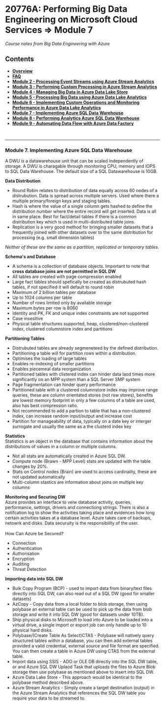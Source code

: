 <h1>20776A: Performing Big Data Engineering on Microsoft Cloud Services &rArr; Module 7</h1>
<i>Course notes from Big Data Engineering with Azure</i>

<h2>Contents</h2>

<ul>
<li><b><a href="https://github.com/njmarkham/azurebicoursenotes/">Overview</a></b></li>
<li><b><a href="https://github.com/njmarkham/azurebicoursenotes/blob/master/faq.md">FAQ</a></b></li>
<li><b><a href="https://github.com/njmarkham/azurebicoursenotes/blob/master/mod2.md">Module 2 - Processing Event Streams using Azure Stream Analytics</a></b></li>
<li><b><a href="https://github.com/njmarkham/azurebicoursenotes/blob/master/mod3.md">Module 3 - Performing Custom Processing in Azure Stream Analytics</a></b></li>
<li><b><a href="https://github.com/njmarkham/azurebicoursenotes/blob/master/mod4.md">Module 4 - Managing Big Data in Azure Data Lake Store</a></b></li>
<li><b><a href="https://github.com/njmarkham/azurebicoursenotes/blob/master/mod5.md">Module 5 - Processing Big Data using Azure Data Lake Analytics</a></b></li>
<li><b><a href="https://github.com/njmarkham/azurebicoursenotes/blob/master/mod6.md">Module 6 - Implementing Custom Operations and Monitoring Performance in Azure Data Lake Analytics</a></b></li>
<li><b><a href="https://github.com/njmarkham/azurebicoursenotes/blob/master/mod7.md">Module 7 - Implementing Azure SQL Data Warehouse</a></b></li>
<li><b><a href="https://github.com/njmarkham/azurebicoursenotes/blob/master/mod8.md">Module 8 - Performing Analytics Azure SQL Data Warehouse</a></b></li>
<li><b><a href="https://github.com/njmarkham/azurebicoursenotes/blob/master/mod9.md">Module 9 - Automating Data Flow with Azure Data Factory</a></b></li>
</ul>

<br/>

<hr/>

<h3><strong>Module 7. Implementing Azure SQL Data Warehouse</strong></h3>

A DWU is a datawarehouse unit that can be scaled independently of storage. A DWU is charagable through monitoring CPU, memory and IOPS to SQL Data Warehouse.
The default size of a SQL Datawarehouse is 10GB.

<p>
<b>Data Distribution</b>
<ul>
<li>Round Robin relates to distribution of data equally across 60 nodes of a distrubution. Data is spread across multiple servers. Used where there a multiple primary/foreign keys and staging tables. </li>
<li>Hash is where the value of a single column gets hashed to define the distribution number where the entire record will get inserted. Data is all in same place. Best for fact/detail tables if there is a common distribution key which is used in multi-distributed table joins.</li>
<li>Replication is a very good method for bringing smaller datasets that a frequently joined with other datasets over to the same distribution for processing (e.g. small dimension tables)</li>
</ul>
<i>Neither of these are the same as a partition, replicated or temporary tables.</i>
</p>

<p>
<b>Schema's and Database</b>
<ul>
<li>A schema is a collection of database objects. Important to note that <b>cross database joins are not permitted in SQL DW</b></li>
<li>All tables are created with page compression enabled</li>
<li>Large fact tables should spefically be created as distrubuted hash tables, if not specified it will default to round robin</li>
<li>Maximum of 2 billion tables per database</li>
<li>Up to 1024 columns per table</li>
<li>Number of rows limited only by available storage</li>
<li>Maximum bytes per row is 8060</li>
<li>Identity and PK, FK and unique index constraints are not supported</li>
<li>Case insesitive</li>
<li>Physical table structures supported, heap, clustered/non-clustered index, clustered columnstore index and partitions</li>
</ul>
</p>

<p>
<b>Partitioning Tables</b>
<ul>
<li>Distrubuted tables are already segmeneteed by the defined distribution.</b></li>
<li>Partitioning a table will for partition rows within a distribution.</li>
<li>Optimises the loading of large tables</li>
<li>Enables re-indexing of smaller partitions</li>
<li>Enables piecemeal data reorganization</li>
<li>Partitioned tables with clistered index can hinder data laod times more significantly on an MPP system than a SQL Server SMP system</li>
<li>Page fragmentation can hinder query performance</li>
<li>Partitioned table with a clustered columnstore index may improve range queries, these are column orientated stores (not row stores), benefits are lowest memory footprint in only a few columns of a table are used, also has best compression ratio.</li>
<li>Not recommended to add a partion to table that has a non-clustered index, can increase random input/output and increase cost</li>
<li>Partition for manageability of data, typically on a date key or interger surrogate and usually the same as a the clusterd index key</li>
</ul>
</p>

<p>
<b>Statistics</b><br/>
Statistics is an object in the database that contains information about the distributions of values in a column or multiple columns.
<ul>
<li>Not all stats are automatically created in Azure SQL DW.</b></li>
<li>Compute node (Brawn - MPP Level) stats are updated with the table changes by 20%.</li>
<li>Stats on Control nodes (Brain) are used to access cardinality, these are not updated automatically</li>
<li>Multi-column stastics are information about joins on multiple key columns</li>
</ul>
</p>

<p>
<b>Monitoring and Securing DW</b><br/>
Azure provides an interface to veiw database activity, queries, performance, settings, drivers and connectiong strings. There is also a notifcation log to show the activities taking place and evidences how long certain activities takes at a database level. Azure takes care of backups, netowrk and disks. Data securuity is the responsibility of the user.
<br/><br/>How Can Azure be Secured?
<ul>
<li>Connection</b></li>
<li>Authentication</li>
<li>Authorisation</li>
<li>Encryption</li>
<li>Auditing</li>
<li>Threat Detection</li>
</ul>
</p>

<p>
<b>Importing data into SQL DW</b><br/>
<ul>
<li>Bulk Copy Program (BCP) - used to import data from binary/text files directly into SQL DW, can also read out of a SQL DW (good for smaller datasets)</b></li>
<li>AzCopy - Copy data from a local folder to blob storage, then using polybase an external table can be used to pick up the data from blob storage and write it into SQL DW (good for datasets under 10TB).</li>
<li>Ship physical disks to Microsoft to load into Azure to be loaded into a virtual drive, a single import or export job can only handle up to 10 physical hard disks.</li>
<li>Polybase/(Create Table As Select)CTAS - Polybase will natively query structured tables within a database, you can then add external tables provided a valid credential, external source and file format are specified. You can then create a table in Azure DW using CTAS from the external table.</li>
<li>Import data using SSIS - ADO or OLE DB directly into the SQL DW table, or and Azure SQL DW Uplaod Task that uploads the files to Azure Blob storage then use polybase as mentioned above to insert into SQL DW.</li>
<li>Azure Data Lake Store - This approach would be identical to the polybase method described above.</li>
<li>Azure Stream Analytics - Simply create a target destination (output) in the Azure Stream Analytics that references the SQL DW table you require your data to be streamed to.</li>
</ul>
</p>